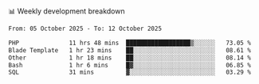 📊 Weekly development breakdown
<!--START_SECTION:waka-->

```txt
From: 05 October 2025 - To: 12 October 2025

PHP              11 hrs 48 mins  ██████████████████▒░░░░░░   73.05 %
Blade Template   1 hr 23 mins    ██░░░░░░░░░░░░░░░░░░░░░░░   08.61 %
Other            1 hr 18 mins    ██░░░░░░░░░░░░░░░░░░░░░░░   08.14 %
Bash             1 hr 6 mins     █▓░░░░░░░░░░░░░░░░░░░░░░░   06.85 %
SQL              31 mins         ▓░░░░░░░░░░░░░░░░░░░░░░░░   03.29 %
```

<!--END_SECTION:waka-->
